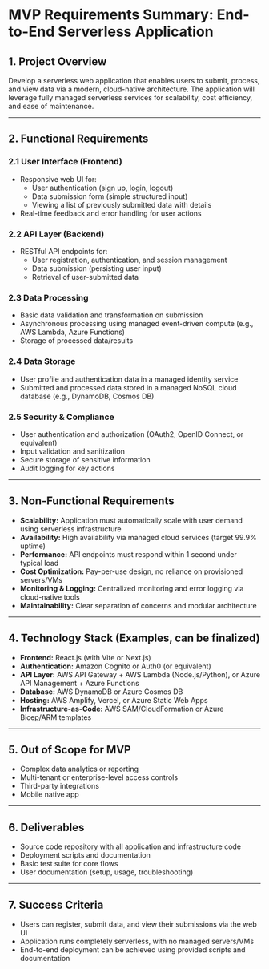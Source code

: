# MVP Requirements Summary: End-to-End Serverless Application

## 1. Project Overview

Develop a serverless web application that enables users to submit, process, and view data via a modern, cloud-native architecture. The application will leverage fully managed serverless services for scalability, cost efficiency, and ease of maintenance.

---

## 2. Functional Requirements

### 2.1 User Interface (Frontend)
- Responsive web UI for:
  - User authentication (sign up, login, logout)
  - Data submission form (simple structured input)
  - Viewing a list of previously submitted data with details
- Real-time feedback and error handling for user actions

### 2.2 API Layer (Backend)
- RESTful API endpoints for:
  - User registration, authentication, and session management
  - Data submission (persisting user input)
  - Retrieval of user-submitted data

### 2.3 Data Processing
- Basic data validation and transformation on submission
- Asynchronous processing using managed event-driven compute (e.g., AWS Lambda, Azure Functions)
- Storage of processed data/results

### 2.4 Data Storage
- User profile and authentication data in a managed identity service
- Submitted and processed data stored in a managed NoSQL cloud database (e.g., DynamoDB, Cosmos DB)

### 2.5 Security & Compliance
- User authentication and authorization (OAuth2, OpenID Connect, or equivalent)
- Input validation and sanitization
- Secure storage of sensitive information
- Audit logging for key actions

---

## 3. Non-Functional Requirements

- **Scalability:** Application must automatically scale with user demand using serverless infrastructure
- **Availability:** High availability via managed cloud services (target 99.9% uptime)
- **Performance:** API endpoints must respond within 1 second under typical load
- **Cost Optimization:** Pay-per-use design, no reliance on provisioned servers/VMs
- **Monitoring & Logging:** Centralized monitoring and error logging via cloud-native tools
- **Maintainability:** Clear separation of concerns and modular architecture

---

## 4. Technology Stack (Examples, can be finalized)

- **Frontend:** React.js (with Vite or Next.js)
- **Authentication:** Amazon Cognito or Auth0 (or equivalent)
- **API Layer:** AWS API Gateway + AWS Lambda (Node.js/Python), or Azure API Management + Azure Functions
- **Database:** AWS DynamoDB or Azure Cosmos DB
- **Hosting:** AWS Amplify, Vercel, or Azure Static Web Apps
- **Infrastructure-as-Code:** AWS SAM/CloudFormation or Azure Bicep/ARM templates

---

## 5. Out of Scope for MVP

- Complex data analytics or reporting
- Multi-tenant or enterprise-level access controls
- Third-party integrations
- Mobile native app

---

## 6. Deliverables

- Source code repository with all application and infrastructure code
- Deployment scripts and documentation
- Basic test suite for core flows
- User documentation (setup, usage, troubleshooting)

---

## 7. Success Criteria

- Users can register, submit data, and view their submissions via the web UI
- Application runs completely serverless, with no managed servers/VMs
- End-to-end deployment can be achieved using provided scripts and documentation
